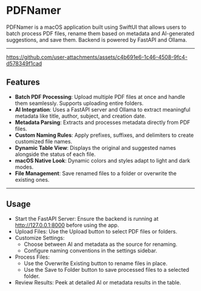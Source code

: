 # PDFNamer

PDFNamer is a macOS application built using SwiftUI that allows users to batch process PDF files, rename them based on metadata and AI-generated suggestions, and save them. Backend is powered by FastAPI and Ollama. 

---



https://github.com/user-attachments/assets/c4b691e6-1c46-4508-9fc4-d578349f1cad



## Features

- **Batch PDF Processing**: Upload multiple PDF files at once and handle them seamlessly. Supports uploading entire folders. 
- **AI Integration**: Uses a FastAPI server and Ollama to extract meaningful metadata like title, author, subject, and creation date.
- **Metadata Parsing**: Extracts and processes metadata directly from PDF files.
- **Custom Naming Rules**: Apply prefixes, suffixes, and delimiters to create customized file names.
- **Dynamic Table View**: Displays the original and suggested names alongside the status of each file.
- **macOS Native Look**: Dynamic colors and styles adapt to light and dark modes.
- **File Management**: Save renamed files to a folder or overwrite the existing ones.

---

## Usage
- Start the FastAPI Server: Ensure the backend is running at http://127.0.0.1:8000 before using the app.
- Upload Files: Use the Upload button to select PDF files or folders.
- Customize Settings:
  - Choose between AI and metadata as the source for renaming.
  - Configure naming conventions in the settings sidebar.
- Process Files:
  - Use the Overwrite Existing button to rename files in place.
  - Use the Save to Folder button to save processed files to a selected folder.
- Review Results: Peek at detailed AI or metadata results in the table.
